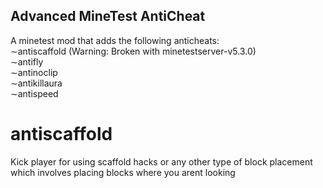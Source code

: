 ## Advanced MineTest AntiCheat
A minetest mod that adds the following anticheats:<br />
∼antiscaffold (Warning: Broken with minetestserver-v5.3.0)<br />
∼antifly<br />
∼antinoclip<br />
∼antikillaura<br />
∼antispeed<br />

# antiscaffold
Kick player for using scaffold hacks or any other type of block placement which involves placing blocks where you arent looking

